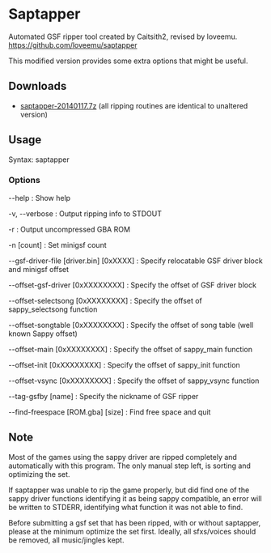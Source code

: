 Saptapper
=========

Automated GSF ripper tool created by Caitsith2, revised by loveemu.
<https://github.com/loveemu/saptapper>

This modified version provides some extra options that might be useful.

Downloads
---------

- [saptapper-20140117.7z](https://drive.google.com/file/d/0B6s5ZRAO2QlARlFsMlkyOXIzMlU/edit?usp=sharing) (all ripping routines are identical to unaltered version)

Usage
-----

Syntax: saptapper <GBA Files>

### Options ###

--help
  : Show help

-v, --verbose
  : Output ripping info to STDOUT

-r
  : Output uncompressed GBA ROM

-n [count]
  : Set minigsf count

--gsf-driver-file [driver.bin] [0xXXXX]
  : Specify relocatable GSF driver block and minigsf offset

--offset-gsf-driver [0xXXXXXXXX]
  : Specify the offset of GSF driver block

--offset-selectsong [0xXXXXXXXX]
  : Specify the offset of sappy_selectsong function

--offset-songtable [0xXXXXXXXX]
  : Specify the offset of song table (well known Sappy offset)

--offset-main [0xXXXXXXXX]
  : Specify the offset of sappy_main function

--offset-init [0xXXXXXXXX]
  : Specify the offset of sappy_init function

--offset-vsync [0xXXXXXXXX]
  : Specify the offset of sappy_vsync function

--tag-gsfby [name]
  : Specify the nickname of GSF ripper

--find-freespace [ROM.gba] [size]
  : Find free space and quit

Note
----

Most of the games using the sappy driver are ripped completely and automatically with
this program. The only manual step left, is sorting and optimizing the set.

If saptapper was unable to rip the game properly, but did find one of the sappy driver
functions identifying it as being sappy compatible, an error will be written to STDERR,
identifying what function it was not able to find.

Before submitting a gsf set that has been ripped, with or without saptapper, please at the 
minimum optimize the set first.  Ideally, all sfxs/voices should be removed, all 
music/jingles kept.

